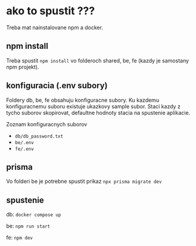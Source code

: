 # ako to spustit ???
Treba mat nainstalovane npm a docker.

## npm install
Treba spustit `npm install` vo folderoch shared, be, fe (kazdy je samostany npm projekt).

## konfiguracia (.env subory)
Foldery db, be, fe obsahuju konfiguracne subory. Ku kazdemu konfiguracnemu suboru existuje ukazkovy sample subor. Staci kazdy z tycho suborov skopirovat, defaultne hodnoty stacia na spustenie aplikacie.

Zoznam konfiguracnych suborov

- `db/db_password.txt`
- `be/.env`
- `fe/.env`

## prisma
Vo folderi be je potrebne spustit prikaz `npx prisma migrate dev`

## spustenie
db: `docker compose up`

be: `npm run start`

fe: `npm dev`